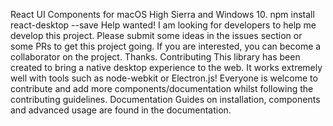 React UI Components for macOS High Sierra and Windows 10. npm install react-desktop --save Help wanted! I am looking for developers to help me develop this project. Please submit some ideas in the issues section or some PRs to get this project going. If you are interested, you can become a collaborator on the project. Thanks. Contributing This library has been created to bring a native desktop experience to the web. It works extremely well with tools such as node-webkit or Electron.js! Everyone is welcome to contribute and add more components/documentation whilst following the contributing guidelines. Documentation Guides on installation, components and advanced usage are found in the documentation.